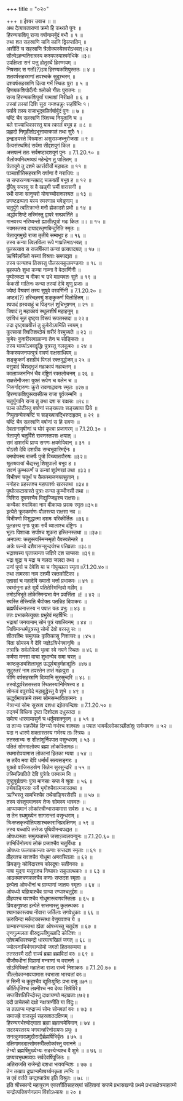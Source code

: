 +++
title = "०२०"

+++
॥ ईश्वर उवाच ॥ ॥  
अथ दैत्यावताराणां क्रमो हि कथ्यते पुनः ॥  
हिरण्यकशिपू राजा वर्षाणामर्बुदं बभौ ॥ १ ॥  
तथा शत सहस्राणि यानि कानि द्विसप्ततिम् ॥  
अशीतिं च सहस्राणि त्रैलोक्यस्येश्वरोऽभवत्॥२॥  
सौत्येऽहन्यतिरात्रस्य कश्यपस्याश्वमेधिके ॥३॥  
उपक्षिप्ता सनं यत्तु होतुरर्थे हिरण्मयम् ॥  
निषसाद स गर्तो(?)ऽत्र हिरण्यकशिपुस्ततः ॥ ४ ॥  
शतवर्षसहस्राणां तपश्चक्रे सुदुश्चरम् ॥  
दशवर्षसहस्राणि दित्या गर्भे स्थितः पुरा ॥ ५ ॥  
हिणयकशिपोर्दैत्यैः श्लोको गीतः पुरातनः ॥  
राजा हिरण्यकशिपुर्यां यामाशां निरीक्षते ॥ ६ ॥  
तस्यां तस्यां दिशि सुरा नमश्चक्रुः सहर्षिभिः १।  
पर्याये तस्य राजाभूद्बलिर्वर्षार्बुदं पुनः ॥ ७ ॥  
षष्टिं चैव सहस्राणि त्रिंशच्च नियुतानि च ॥  
बले राज्याधिकारस्तु याव त्कालं बभूव ह ॥ ८ ॥  
प्रह्लादो निगृहीतोऽभूत्तावत्कालं तथा सुरैः १।  
इन्द्रादयस्ते विख्याता असुराञ्जघ्नुरोजसा ॥ ९ ॥  
दैत्यसंस्थमिदं सर्वमा सीद्दशयुगं किल ॥  
असपत्नं ततः सर्वमष्टादशयुगं पुनः ॥ 7.1.20.१० ॥  
त्रैलोक्यमिदमव्यग्रं महेन्द्रेण तु पालितम् ॥  
त्रेतायुगे तु दशमे कार्त्तवीर्यो महाबलः ॥ ११ ॥  
 पञ्चाशीतिसहस्राणि वर्षाणां वै नराधिपः ॥  
स सप्तरत्नवान्सम्राट् चक्रवर्ती बभूव ह ॥ १२ ॥  
द्वीपेषु सप्तसु स वै खड्गी चर्मी शरासनी ॥  
रथी राजा सानुचरो योगाच्चौरानपश्यत ॥ १३ ॥  
प्रणष्टद्रव्यता यस्य स्मरणान्न भवेन्नृणाम् ॥  
चतुर्युगे त्वतिक्रान्ते मनौ ह्येकादशे प्रभौ ॥ १४ ॥  
अर्द्धावशिष्टे तस्मिंस्तु द्वापरे सम्प्रवर्तिते ॥  
मानवस्य नरिष्यन्तो ह्यासीत्पुत्रो मदः किल ॥। ॥ १५ ॥  
नवमस्तस्य दायादस्तृणबिन्दुरिति स्मृतः ॥  
त्रेतायुगमुखे राजा तृतीये सम्बभूव ह ॥ १६ ॥  
तस्य कन्या त्विलविला रूपे णाप्रतिमाऽभवत् ॥  
पुलस्त्याय स राजर्षिस्तां कन्यां प्रत्यपादयत् ॥ १७ ॥  
ऋषिरैलविलो यस्यां विश्रवाः समपद्यत ॥  
तस्य पत्न्यश्च तिस्रस्तु पौलस्त्यकुलमण्डनाः ॥ १८ ॥  
बृहस्पतेः शुभा कन्या नाम्ना वै वेदवर्णिनी ॥  
पुष्पोत्कटा च वीका च उभे माल्यवतः सुते ॥ १९ ॥  
केकसी मालिनः कन्या तस्यां देवि शृणु प्रजाः ॥  
ज्येष्ठं वैश्रवणं तस्य सुषुवे वरवर्णिनी ॥ 7.1.20.२० ॥  
अष्टदं(?) हरिच्छ्मश्रुं शङ्कुकर्णं विलोहितम् ॥  
श्वपादं ह्रस्वबाहुं च पिङ्गलं शुचिभूषणम् ॥ २१ ॥  
त्रिपादं तु महाकायं स्थूलशीर्षं महाहनुम् ॥  
एवंविधं सुतं दृष्ट्वा विरूपं रूपतस्तदा ॥ २२॥  
तदा दृष्ट्वाब्रवीत्तं तु कुबेरोऽयमिति स्वयम्॥  
कुत्सायां क्वितिशब्दोयं शरीरं वेरमुच्यते ॥ २३ ॥  
कुबेरः कुशरीरत्वान्नाम्ना तेन च सोङ्कितः ॥  
तस्य भार्य्याऽभवद्वृद्धिः पुत्रस्तु नलकूबरः ॥ २४ ॥  
कैकस्यजनयत्पुत्रं रावणं राक्षसाधिपम् ॥  
शङ्कुकर्णं दशग्रीवं पिगलं रक्तमूर्द्धजम्॥ २५ ॥  
वसुपादं विंशद्भुजं महाकायं महाबलम् ॥  
कालाञ्जननिभं चैव दंष्ट्रिणं रक्तलोचनम् ॥ २६ ॥  
राक्षसेनौजसा युक्तं रूपेण च बलेन च ॥  
निसर्गाद्दारुणः क्रूरो रावणाद्रावणः स्मृतः ॥२७॥  
हिरण्यकशिपुस्त्वासीत्स राजा पूर्वजन्मनि ॥  
चतुर्युगानि राजा तु तथा दश स राक्षसः ॥२८॥  
पञ्च कोटीस्तु वर्षाणां सङ्ख्यताः सङ्ख्याया प्रिये ॥  
नियुतान्येकषष्टिं च सङ्ख्यावद्भिरुदाहृतम् ॥ २९ ॥  
षष्टिं चैव सहस्राणि वर्षाणां स हि रावणः ॥  
देवतानामृषीणां च घोरं कृत्वा प्रजागरम् ॥ 7.1.20.३० ॥  
त्रेतायुगे चतुर्विंशे रावणस्तपसः क्षयात् ॥  
रामं दाशरथिं प्राप्य सगणः क्षयमेयिवान् ॥ ३१ ॥  
योऽसौ देवि दशग्रीवः सम्बभूवारिमर्द्दनः ॥  
दमघोषस्य राजर्षेः पुत्रो विख्यातपौरुषः ॥३२॥  
श्रुतश्रवायां चैद्यस्तु शिशुपालो बभूव ह ॥  
रावणं कुम्भकर्णं च कन्यां शूर्पणखां तथा ॥३३॥  
विभीषणं चतुर्थं च कैकस्यजनयत्सुतान् ॥  
मनोहरः प्रहस्तश्च महापार्श्वः खरस्तथा ॥३४॥  
पुष्पोत्कटायास्ते पुत्राः कन्या कुम्भीनसी तथा ॥  
त्रिशिरा दूषणश्चैव विद्युज्जिह्वश्च राक्षसः॥  
कन्यैका श्यामिका नाम वीकायाः प्रसवः स्मृतः॥३५॥  
इत्येते क्रूरकर्माणः पौलस्त्या राक्षसा नव ॥  
विभीषणो विशुद्धात्मा दशमः परिकीर्तितः ॥३६॥  
पुलहस्य मृगाः पुत्राः सर्वे व्यालाश्च दंष्ट्रिणः ॥  
भूताः पिशाचाः सर्पाश्च शूकरा हस्तिनस्तथा ॥ ॥३७॥  
अनपत्यः क्रतुस्त्वस्मिन्स्मृतो वैवस्वतेन्तरे ॥  
अत्रेः पत्न्यो दशैवासन्सुन्दर्यश्च पतिव्रताः ॥३८॥  
भद्राश्वस्य घृताच्यन्ता जज्ञिरे दश चाप्सराः ॥३९॥  
भद्रा शूद्रा च मद्रा च नलदा जलदा तथा ॥  
उर्णा पूर्णा च देवेशि या च गोपुच्छला स्मृता॥7.1.20.४०॥  
तथा तामरसा नाम दशमी रक्तकोटिका ॥  
एतासां च महादेवि ख्यातो भर्त्ता प्रभाकरः ॥ ४१ ॥  
स्वर्भानुना हते सूर्ये पतितेस्मिन्दिवो महीम् ॥  
तमोऽभिभूते लोकेस्मिन्प्रभा येन प्रवर्त्तिता ॥! ॥ ४२ ॥  
स्वस्ति तेस्त्विति चैवोक्तः पतन्निह दिवाकरः ॥  
ब्रह्मर्षेर्वचनात्तस्य न पपात यतः प्रभुः ॥ ४३ ॥  
ततः प्रभाकरेत्युक्तः प्रभुरेवं महर्षिभिः ॥  
भद्रायां जनयामाम् सोमं पुत्रं यशस्विनम् ॥ ४४ ॥  
त्विषिमान्धर्मपुत्रस्तु सोमो देवो वरस्तु सः ॥  
शीतरश्मिः समुत्पन्नः कृत्तिकासु निशाचरः॥ ।४५॥  
पिता सोमस्य वै देवि जज्ञेऽत्रिर्भगवानृषिः ॥  
तत्रात्रिः सर्वलोकेशं भृत्वा स्वे नयने स्थितः ॥ ४६ ॥  
कर्मणा मनसा वाचा शुभान्येव समा चरत् ॥  
काष्ठकुड्यशिलाभूत ऊर्द्ध्वबाहुर्महाद्युतिः ॥४७॥  
सुदुस्तरं नाम तपस्तेन तप्तं महत्पुरा ॥  
त्रीणि वर्षसहस्राणि दिव्यानि सुरसुन्दरि ॥ ४८ ॥  
तस्योर्द्ध्वरेतसस्तत्र स्थितस्यानिमिषस्य ह ॥  
सोमत्वं वपुरापेदे महाबुद्धेस्तु वै शुभे ॥ ४९ ॥  
ऊर्द्ध्वमाचक्रमे तस्य सोमसम्भावितात्मनः ॥  
नेत्राभ्यां सोमः सुस्राव दशधा द्योतयन्दिशः ॥ 7.1.20.५० ॥  
तद्गर्भं विधिना दृष्टा दिशोदश दधुस्तदा ॥  
समेत्य धारयामासुर्न च धर्तुमशक्नुवन् ॥ ॥ ५१ ॥  
स ताभ्यः सहसैवेह दिग्भ्यो गर्भश्च शाश्वतः ॥ पपात भावयँल्लोकाञ्छीतांशुः सर्वभावनः ॥ ५२ ॥  
यदा न धारणे शक्तास्तस्य गर्भस्य ताः स्त्रियः ॥  
ततस्ताभ्यः स शीतांशुर्निपपात वसुन्धराम् ॥ ५३ ॥  
पतितं सोममालोक्य ब्रह्मा लोकपितामहः॥  
रथमारोपयामास लोकानां हितका म्यया ॥ ५४ ॥  
स तदैव मया देवि धर्मार्थं सत्यसङ्गरः ॥  
युक्तो वाजिसहस्रेण सितेन सुरसुन्दरि ॥ ५५ ॥  
तस्मिन्निपतिते देवि पुत्रेत्रेः परमात्म नि ॥  
तुष्टुवुर्ब्रह्मणः पुत्रा मानसाः सप्त ये श्रुताः ॥ ५६ ॥  
तथैवाङ्गिरसः सर्वे भृगोश्चैवात्मजास्तथा ॥  
ऋग्भिस्तु सामभिश्चैव तथैवाङ्गिरसैरपि ॥ ॥ ५७ ॥  
तस्य संस्तूयमानस्य तेजः सोमस्य भास्वतः ॥  
आप्यायमानं लोकांस्त्रीन्भासयामास सर्वशः ॥ ५८ ॥  
स तेन रथमुख्येन सागरान्तां वसुन्धराम् ॥  
त्रिःसप्तकृत्वोतियशाश्चकाराभिप्रदक्षिणम् ॥ ५९ ॥  
तस्य यच्चापि तत्तेजः पृथिवीमन्वपद्यत ॥  
ओषध्यस्ताः समुत्पन्नास्ते जसाऽज्वलयन्पुनः ॥ 7.1.20.६० ॥  
ताभिर्धिनोत्ययं लोकं प्रजाश्चैव चतुर्विधाः ॥  
ओषध्यः फलपाकान्ताः कणाः सप्तदश स्मृताः ॥ ६१ ॥  
व्रीहयश्च यवाश्चैव गोधूमा अणवस्तिलाः ॥ ६२ ॥  
प्रियङ्गुः कोविदारश्च कोरदूषाः सतीनकाः ॥  
माषा मुद्गा मसूराश्च निष्पावाः सकुलत्थकाः ॥ ॥ ६३ ॥  
आढक्यश्चणकाश्चैव कणाः सप्तदश स्मृताः ॥  
इत्येता ओषधीनां च ग्राम्याणां जातयः स्मृताः ॥ ६४ ॥  
ओषध्यो यज्ञियाश्चैव ग्राम्या रण्याश्चतुर्द्दश ॥  
व्रीहयश्च यवाश्चैव गोधूमास्त्वणवस्तिलाः ॥ ६५ ॥  
प्रियङ्गुषष्ठा इत्येते सप्तमास्तु कुलत्थकाः ॥  
श्यामाकास्त्वथ नीवारा जर्तिलाः सगवेधुकाः ॥ ६६ ॥  
ऊरुविन्दा मर्कटकास्तथा वेणुयवाश्च ये ॥  
ग्राम्यारण्यास्तथा ह्येता ओषध्यस्तु चतुर्दश ॥ ६७ ॥  
तृणगुल्मलता वीरुद्वल्लीगुच्छादि कोटिशः ॥  
एतेषामधिपश्चन्द्रो धारयत्यखिलं जगत् ॥ ६८ ॥  
ज्योत्स्नाभिर्भगवान्सोमो जगतो हितकाम्यया ॥  
ततस्तस्मै ददौ राज्यं ब्रह्मा ब्रह्मविदां वरः ॥ ६९ ॥  
बीजौषधीनां विप्राणां मन्त्राणां च वरानने ॥  
सोऽभिषिक्तो महातेजा राजा राज्ये निशाकरः ॥ 7.1.20.७० ॥  
त्रीँल्लोकान्भावयामास स्वभासा भास्वतां वरः॥  
तं सिनी च कुहूश्चैव द्युतिःपुष्टिः प्रभा वसुः॥७१॥  
कीर्तिर्धृतिश्च लक्ष्मीश्च नव देव्यः सिषेविरे॥  
सप्तविंशतिरिन्दोस्तु दाक्षायण्यो महाव्रताः॥७२॥  
ददौ प्राचेतसो दक्षो नक्षत्राणीति या विदुः॥  
स तत्प्राप्य मह्द्राज्यं सोमः सोमवतां वरः ॥ ७३ ॥  
समाजह्रे राजसूयं सहस्रशतदक्षिणम् ॥  
हिरण्यगर्भश्चोद्गाता ब्रह्मा ब्रह्मत्वमेयिवान् ॥ ७४ ॥  
सदस्यस्तस्य भगवान्हरिर्नारायणः प्रभुः ॥  
सनत्कुमारप्रमुखैराद्यैर्ब्रह्मर्षिभिर्वृतः ॥ ७५ ॥  
दक्षिणामददात्सोमस्त्रीँल्लोकांस्तु वरानने ॥  
तेभ्यो ब्रह्मर्षिमुख्येभ्यः सदस्येभ्यश्च वै शुभे ॥ ॥ ७६ ॥  
प्राप्यावभृथमव्यग्रः सर्वदेवर्षिपूजितः ॥  
अतिराजति राजेन्द्रो दशधा भावयन्दिशः ॥ ७७ ॥  
तेन तत्प्राप दुष्प्राप्यमैश्वर्य्यमकृता त्मभिः ॥  
स एवं वर्त्तते चन्द्रश्चात्रेय इति विश्रुतः ॥ ७८ ॥  
इति श्रीस्कान्दे महापुराण एकाशीतिसाहस्र्यां संहितायां सप्तमे प्रभासखण्डे प्रथमे प्रभासक्षेत्रमाहात्म्ये चन्द्रोत्पत्तिवर्णनन्नाम विंशोऽध्यायः ॥ २० ॥